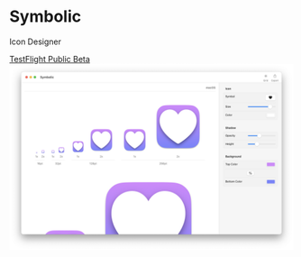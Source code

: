 ---
---

# Symbolic

<div class="header">
    <p class="tagline">Icon Designer</p>
    <div class="actions"><a href="https://testflight.apple.com/join/F6Dp2pUy">TestFlight Public Beta</a></div>
    <img src="/images/main.png" width="681">
</div>
